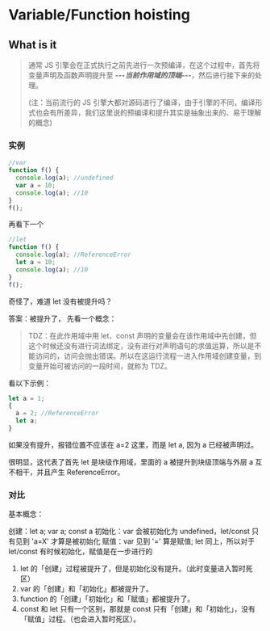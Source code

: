 # Variable/Function hoisting

## What is it

> 通常 JS 引擎会在正式执行之前先进行一次预编译，在这个过程中，首先将变量声明及函数声明提升至 **_---当前作用域的顶端---_**，然后进行接下来的处理。
>
> (注：当前流行的 JS 引擎大都对源码进行了编译，由于引擎的不同，编译形式也会有所差异，我们这里说的预编译和提升其实是抽象出来的、易于理解的概念)

### 实例

```javascript
//var
function f() {
  console.log(a); //undefined
  var a = 10;
  console.log(a); //10
}
f();
```

再看下一个

```javascript
//let
function f() {
  console.log(a); //ReferenceError
  let a = 10;
  console.log(a); //10
}
f();
```

奇怪了，难道 let 没有被提升吗？

答案：被提升了，
先看一个概念：

> TDZ：在此作用域中用 let、const 声明的变量会在该作用域中先创建，但这个时候还没有进行词法绑定，没有进行对声明语句的求值运算，所以是不能访问的，访问会抛出错误。所以在这运行流程一进入作用域创建变量，到变量开始可被访问的一段时间，就称为 TDZ。

看以下示例：

```javascript
let a = 1;
{
  a = 2; //ReferenceError
  let a;
}
```

如果没有提升，报错位置不应该在 a=2 这里，而是 let a, 因为 a 已经被声明过。

很明显，这代表了首先 let 是块级作用域，里面的 a 被提升到块级顶端与外层 a 互不相干，并且产生 ReferenceError。

### 对比

基本概念：

创建：let a; var a; const a
初始化：var 会被初始化为 undefined，let/const 只有见到 'a=X' 才算是被初始化
赋值：var 见到 '=' 算是赋值; let 同上，所以对于 let/const 有时候初始化，赋值是在一步进行的

1. let 的「创建」过程被提升了，但是初始化没有提升。（此时变量进入暂时死区）
2. var 的「创建」和「初始化」都被提升了。
3. function 的「创建」「初始化」和「赋值」都被提升了。
4. const 和 let 只有一个区别，那就是 const 只有「创建」和「初始化」，没有「赋值」过程。（也会进入暂时死区）。
